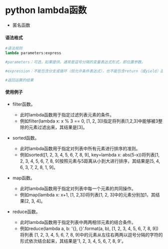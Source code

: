 # python lambda函数

- 匿名函数

#### 语法格式

```python
#语法规则
lambda parameters:express

#parameters：可选，如果提供，通常是逗号分隔的变量表达式形式，即位置参数。

#expression：不能包含分支或循环（但允许条件表达式），也不能包含return（或yield）函数。如果为元组，则应用圆括号将其包含起来。

#返回运算的结果
```

#### 使用例子

- filter函数。
  - 此时lambda函数用于指定过滤列表元素的条件。
  - 例如filter(lambda x: x % 3 == 0, [1, 2, 3])指定将列表[1,2,3]中能够被3整除的元素过滤出来，其结果是[3]。

- sorted函数。
  - 此时lambda函数用于指定对列表中所有元素进行排序的准则。
  - 例如sorted([1, 2, 3, 4, 5, 6, 7, 8, 9], key=lambda x: abs(5-x))将列表[1, 2, 3, 4, 5, 6, 7, 8, 9]按照元素与5距离从小到大进行排序，其结果是[5, 4, 6, 3, 7, 2, 8, 1, 9]。

- map函数。
  - 此时lambda函数用于指定对列表中每一个元素的共同操作。
  - 例如map(lambda x: x+1, [1, 2,3])将列表[1, 2, 3]中的元素分别加1，其结果[2, 3, 4]。

- reduce函数。
  - 此时lambda函数用于指定列表中两两相邻元素的结合条件。
  - 例如reduce(lambda a, b: '{}, {}'.format(a, b), [1, 2, 3, 4, 5, 6, 7, 8, 9])将列表 [1, 2, 3, 4, 5, 6, 7, 8, 9]中的元素从左往右两两以逗号分隔的字符的形式依次结合起来，其结果是'1, 2, 3, 4, 5, 6, 7, 8, 9'。

